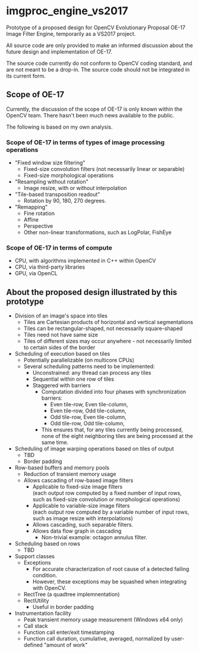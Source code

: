 # imgproc_engine_vs2017

Prototype of a proposed design for OpenCV Evolutionary Proposal OE-17 Image Filter Engine, 
temporarily as a VS2017 project.

All source code are only provided to make an informed discussion about the future 
design and implementation of OE-17.

The source code currently do not conform to OpenCV coding standard, and are not meant 
to be a drop-in. The source code should not be integrated in its current form.

## Scope of OE-17

Currently, the discussion of the scope of OE-17 is only known within the 
OpenCV team. There hasn't been much news available to the public. 

The following is based on my own analysis.

### Scope of OE-17 in terms of types of image processing operations

 * "Fixed window size filtering" 
   * Fixed-size convolution filters (not necessarily linear or separable)
   * Fixed-size morphological operations
 * "Resampling without rotation" 
   * Image resize, with or without interpolation
 * "Tile-based transposition readout" 
   * Rotation by 90, 180, 270 degrees.
 * "Remapping" 
   * Fine rotation
   * Affine
   * Perspective
   * Other non-linear transformations, such as LogPolar, FishEye

### Scope of OE-17 in terms of compute

 * CPU, with algorithms implemented in C++ within OpenCV
 * CPU, via third-party libraries
 * GPU, via OpenCL

## About the proposed design illustrated by this prototype

 * Division of an image's space into tiles
   * Tiles are Cartesian products of horizontal and vertical segmentations
   * Tiles can be rectangular-shaped, not necessarily square-shaped
   * Tiles need not have same size
   * Tiles of different sizes may occur anywhere - not necessarily limited to certain sides of the border
 * Scheduling of execution based on tiles
   * Potentially parallelizable (on multicore CPUs)
   * Several scheduling patterns need to be implemented:
     * Unconstrained: any thread can process any tiles
	 * Sequential within one row of tiles
	 * Staggered with barriers
	   * Computation divided into four phases with synchronization barriers:
	     * Even tile-row, Even tile-column,
		 * Even tile-row, Odd tile-column,
	     * Odd tile-row, Even tile-column,
		 * Odd tile-row, Odd tile-column,
	   * This ensures that, for any tiles currently being processed, 
         none of the eight neighboring tiles are being processed at the same time.
 * Scheduling of image warping operations based on tiles of output
   * TBD
   * Border padding
 * Row-based buffers and memory pools
   * Reduction of transient memory usage
   * Allows cascading of row-based image filters
     * Applicable to fixed-size image filters<br>
	   (each output row computed by a fixed number of input rows,
	   such as fixed-size convolution or morphological operations)
	 * Applicable to variable-size image filters<br>
	   (each output row computed by a variable number of input rows, 
	   such as image resize with interpolations)
     * Allows cascading, such separable filters.
	 * Allows data flow graph in cascading
	   * Non-trivial example: octagon annulus filter.
 * Scheduling based on rows
   * TBD
 * Support classes
   * Exceptions
     * For accurate characterization of root cause of a detected failing condition.
	 * However, these exceptions may be squashed when integrating with OpenCV.
   * RectTree (a quadtree implemnentation)
   * RectUtility
     * Useful in border padding
 * Instrumentation facility
   * Peak transient memory usage measurement (Windows x64 only)
   * Call stack
   * Function call enter/exit timestamping
   * Function call duration, cumulative, averaged, normalized by user-defined "amount of work"
